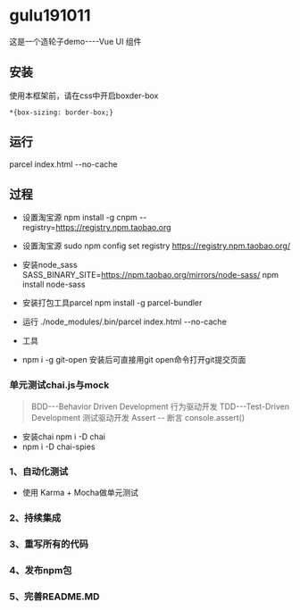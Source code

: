 <!--
 * @Author: LiangJQ
 * @Date: 2019-10-11 22:40:06
 * @Description: 
 -->
# gulu191011
这是一个造轮子demo----Vue UI 组件

 ## 安装
 使用本框架前，请在css中开启boxder-box
 ```
 *{box-sizing: border-box;}
 ```

 ## 运行
 parcel index.html  --no-cache



 ## 过程
 - 设置淘宝源  npm install -g cnpm --registry=https://registry.npm.taobao.org
 - 设置淘宝源 sudo npm config set registry https://registry.npm.taobao.org/
 - 安装node_sass     SASS_BINARY_SITE=https://npm.taobao.org/mirrors/node-sass/ npm install node-sass
 - 安装打包工具parcel    npm install -g parcel-bundler
 - 运行   ./node_modules/.bin/parcel index.html --no-cache
 
 - 工具 
 - npm i -g git-open  安装后可直接用git open命令打开git提交页面

 ### 单元测试chai.js与mock
 > BDD---Behavior Driven Development  行为驱动开发
 > TDD---Test-Driven Development      测试驱动开发
 > Assert --  断言  console.assert()

 - 安装chai   npm i -D chai
 - npm i -D chai-spies

 ### 1、自动化测试
 - 使用 Karma + Mocha做单元测试

### 2、持续集成

### 3、重写所有的代码

### 4、发布npm包

### 5、完善README.MD
